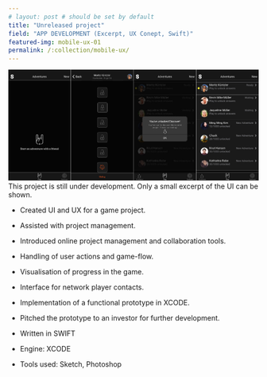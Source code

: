 ```yaml
---
# layout: post # should be set by default
title: "Unreleased project"
field: "APP DEVELOPMENT (Excerpt, UX Conept, Swift)"
featured-img: mobile-ux-01
permalink: /:collection/mobile-ux/
---
```


![Unreleased project - Excerpt of UI wireframe](/assets/img/portfolio/mobile-ux-01.jpg "Excerpt of UI wireframe.")
This project is still under development. Only a small excerpt of the UI can be shown. 

 - Created UI and UX for a game project.
 - Assisted with project management.
 - Introduced online project management and collaboration tools.
 - Handling of user actions and game-flow.
 - Visualisation of progress in the game.
 - Interface for network player contacts.
 - Implementation of a functional prototype in XCODE.
 - Pitched the prototype to an investor for further development. 

- Written in SWIFT
- Engine: XCODE
- Tools used: Sketch, Photoshop

